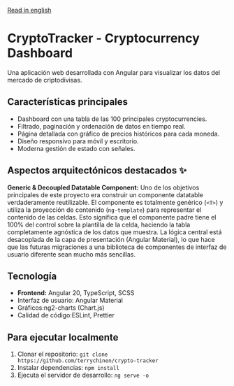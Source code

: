 [Read in english](README.md)

# CryptoTracker - Cryptocurrency Dashboard
Una aplicación web desarrollada con Angular para visualizar los datos del mercado de criptodivisas.

## Características principales
* Dashboard con una tabla de las 100 principales cryptocurrencies.
* Filtrado, paginación y ordenación de datos en tiempo real.
* Página detallada con gráfico de precios históricos para cada moneda.
* Diseño responsivo para móvil y escritorio.
* Moderna gestión de estado con señales.

## Aspectos arquitectónicos destacados ✨

**Generic & Decoupled Datatable Component:** Uno de los objetivos principales de este proyecto era construir un componente datatable verdaderamente reutilizable. El componente es totalmente genérico (`<T>`) y utiliza la proyección de contenido (`ng-template`) para representar el contenido de las celdas. Esto significa que el componente padre tiene el 100% del control sobre la plantilla de la celda, haciendo la tabla completamente agnóstica de los datos que muestra. La lógica central está desacoplada de la capa de presentación (Angular Material), lo que hace que las futuras migraciones a una biblioteca de componentes de interfaz de usuario diferente sean mucho más sencillas.

## Tecnología
* **Frontend:** Angular 20, TypeScript, SCSS
* Interfaz de usuario: Angular Material
* Gráficos:ng2-charts (Chart.js)
* Calidad de código:ESLint, Prettier

## Para ejecutar localmente
1. Clonar el repositorio: `git clone https://github.com/terrychinen/crypto-tracker`
2. Instalar dependencias: `npm install`
3. Ejecuta el servidor de desarrollo: `ng serve -o`

